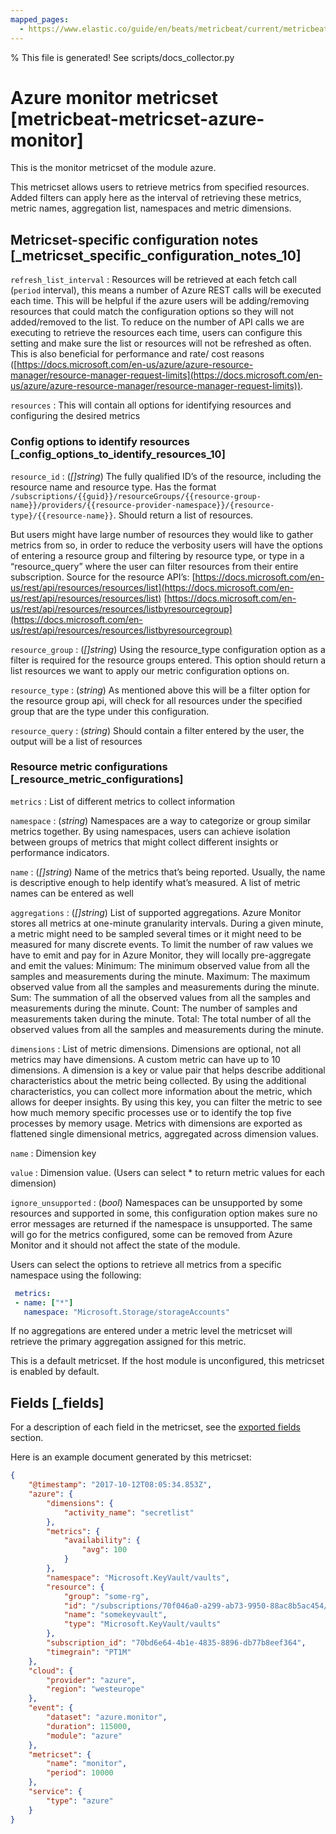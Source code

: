 ```yaml
---
mapped_pages:
  - https://www.elastic.co/guide/en/beats/metricbeat/current/metricbeat-metricset-azure-monitor.html
---
```


% This file is generated! See scripts/docs_collector.py

# Azure monitor metricset [metricbeat-metricset-azure-monitor]

This is the monitor metricset of the module azure.

This metricset allows users to retrieve metrics from specified resources. Added filters can apply here as the interval of retrieving these metrics, metric names, aggregation list, namespaces and metric dimensions.


## Metricset-specific configuration notes [_metricset_specific_configuration_notes_10]

`refresh_list_interval`
:   Resources will be retrieved at each fetch call (`period` interval), this means a number of Azure REST calls will be executed each time. This will be helpful if the azure users will be adding/removing resources that could match the configuration options so they will not added/removed to the list. To reduce on the number of API calls we are executing to retrieve the resources each time, users can configure this setting and make sure the list or resources will not be refreshed as often. This is also beneficial for performance and rate/ cost reasons ([https://docs.microsoft.com/en-us/azure/azure-resource-manager/resource-manager-request-limits](https://docs.microsoft.com/en-us/azure/azure-resource-manager/resource-manager-request-limits)).

`resources`
:   This will contain all options for identifying resources and configuring the desired metrics


### Config options to identify resources [_config_options_to_identify_resources_10]

`resource_id`
:   (*[]string*) The fully qualified ID’s of the resource, including the resource name and resource type. Has the format `/subscriptions/{{guid}}/resourceGroups/{{resource-group-name}}/providers/{{resource-provider-namespace}}/{resource-type}/{{resource-name}}`. Should return a list of resources.

But users might have large number of resources they would like to gather metrics from so, in order to reduce the verbosity users will have the options of entering a resource group and filtering by resource type, or type in a “resource_query” where the user can filter resources from their entire subscription. Source for the resource API’s: [https://docs.microsoft.com/en-us/rest/api/resources/resources/list](https://docs.microsoft.com/en-us/rest/api/resources/resources/list) [https://docs.microsoft.com/en-us/rest/api/resources/resources/listbyresourcegroup](https://docs.microsoft.com/en-us/rest/api/resources/resources/listbyresourcegroup)

`resource_group`
:   (*[]string*) Using the resource_type configuration option as a filter is required for the resource groups entered. This option should return a list resources we want to apply our metric configuration options on.

`resource_type`
:   (*string*) As mentioned above this will be a filter option for the resource group api, will check for all resources under the specified group that are the type under this configuration.

`resource_query`
:   (*string*) Should contain a filter entered by the user, the output will be a list of resources


### Resource metric configurations [_resource_metric_configurations]

`metrics`
:   List of different metrics to collect information

`namespace`
:   (*string*) Namespaces are a way to categorize or group similar metrics together. By using namespaces, users can achieve isolation between groups of metrics that might collect different insights or performance indicators.

`name`
:   (*[]string*) Name of the metrics that’s being reported. Usually, the name is descriptive enough to help identify what’s measured. A list of metric names can be entered as well

`aggregations`
:   (*[]string*) List of supported aggregations. Azure Monitor stores all metrics at one-minute granularity intervals. During a given minute, a metric might need to be sampled several times or it might need to be measured for many discrete events. To limit the number of raw values we have to emit and pay for in Azure Monitor, they will locally pre-aggregate and emit the values: Minimum: The minimum observed value from all the samples and measurements during the minute. Maximum: The maximum observed value from all the samples and measurements during the minute. Sum: The summation of all the observed values from all the samples and measurements during the minute. Count: The number of samples and measurements taken during the minute. Total: The total number of all the observed values from all the samples and measurements during the minute.

`dimensions`
:   List of metric dimensions. Dimensions are optional, not all metrics may have dimensions. A custom metric can have up to 10 dimensions. A dimension is a key or value pair that helps describe additional characteristics about the metric being collected. By using the additional characteristics, you can collect more information about the metric, which allows for deeper insights. By using this key, you can filter the metric to see how much memory specific processes use or to identify the top five processes by memory usage. Metrics with dimensions are exported as flattened single dimensional metrics, aggregated across dimension values.

`name`
:   Dimension key

`value`
:   Dimension value. (Users can select * to return metric values for each dimension)

`ignore_unsupported`
:   (*bool*) Namespaces can be unsupported by some resources and supported in some, this configuration option makes sure no error messages are returned if the namespace is unsupported. The same will go for the metrics configured, some can be removed from Azure Monitor and it should not affect the state of the module.

Users can select the options to retrieve all metrics from a specific namespace using the following:

```yaml
 metrics:
 - name: ["*"]
   namespace: "Microsoft.Storage/storageAccounts"
```

If no aggregations are entered under a metric level the metricset will retrieve the primary aggregation assigned for this metric.

This is a default metricset. If the host module is unconfigured, this metricset is enabled by default.

## Fields [_fields]

For a description of each field in the metricset, see the [exported fields](/reference/metricbeat/exported-fields-azure.md) section.

Here is an example document generated by this metricset:

```json
{
    "@timestamp": "2017-10-12T08:05:34.853Z",
    "azure": {
        "dimensions": {
            "activity_name": "secretlist"
        },
        "metrics": {
            "availability": {
                "avg": 100
            }
        },
        "namespace": "Microsoft.KeyVault/vaults",
        "resource": {
            "group": "some-rg",
            "id": "/subscriptions/70f046a0-a299-ab73-9950-88ac8b5ac454/resourceGroups/some-rg/providers/Microsoft.KeyVault/vaults/somekeyvault",
            "name": "somekeyvault",
            "type": "Microsoft.KeyVault/vaults"
        },
        "subscription_id": "70bd6e64-4b1e-4835-8896-db77b8eef364",
        "timegrain": "PT1M"
    },
    "cloud": {
        "provider": "azure",
        "region": "westeurope"
    },
    "event": {
        "dataset": "azure.monitor",
        "duration": 115000,
        "module": "azure"
    },
    "metricset": {
        "name": "monitor",
        "period": 10000
    },
    "service": {
        "type": "azure"
    }
}
```
